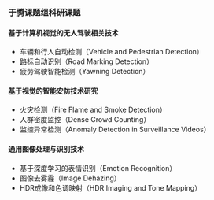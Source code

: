 ### 于腾课题组科研课题

#### 基于计算机视觉的无人驾驶相关技术
- 车辆和行人自动检测（Vehicle and Pedestrian Detection）
- 路标自动识别（Road Marking Detection）
- 疲劳驾驶智能检测（Yawning Detection）

#### 基于视觉的智能安防技术研究
- 火灾检测（Fire Flame and Smoke Detection）
- 人群密度监控（Dense Crowd Counting）
- 监控异常检测（Anomaly Detection in Surveillance Videos）

#### 通用图像处理与识别技术
- 基于深度学习的表情识别（Emotion Recognition）
- 图像去雾霾（Image Dehazing）
- HDR成像和色调映射（HDR Imaging and Tone Mapping）
